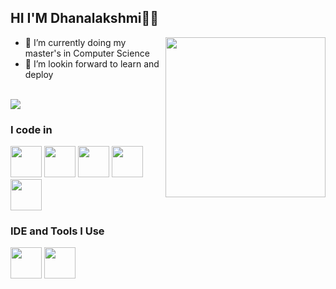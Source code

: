 ## HI I'M Dhanalakshmi👩‍💻

<img align="right" width="256" height="256" src="https://img.freepik.com/premium-photo/lofi-study-beats-focus-vibe-illustration_863013-147835.jpg"> 


- 🌱 I’m currently doing my master's in Computer Science
- 👯 I’m lookin forward to learn and deploy 

<br /> [<img src="https://img.shields.io/badge/LinkedIn-0077B5?style=for-the-badge&logo=linkedin&logoColor=white" />](https://in.linkedin.com/in/m-dhanalakshmi?trk=public_profile_samename-profile)


### I code in
<img height="50" width="50" src="https://img.icons8.com/color/48/000000/python.png" /> <img height="50" width="50" src="https://img.icons8.com/color/48/000000/html-5.png" /> <img height="50" width="50" src="https://img.icons8.com/color/48/000000/css3.png" /> 
<img height="50" width="50" src="https://img.icons8.com/color/48/000000/javascript.png"/>
<img height="50" width="50" src="https://img.icons8.com/color/48/000000/mysql-logo.png"/> 


### IDE and Tools I Use
<img height="50" width="50" src="https://img.icons8.com/color/48/000000/visual-studio-code-2019.png"/> <img height="50" width="50"  src="https://img.icons8.com/color/50/000000/git.png"/> 

